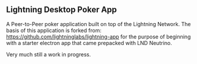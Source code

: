 ## Lightning Desktop Poker App

A Peer-to-Peer poker application built on top of the Lightning Network. The basis of this application is forked from: https://github.com/lightninglabs/lightning-app for the purpose of beginning with a starter electron app that came prepacked with LND Neutrino. <br>

Very much still a work in progress.
